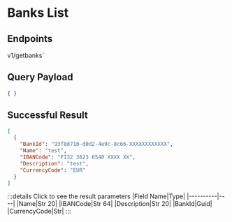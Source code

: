 # Banks List

## Endpoints

<!--@include: @/dist/md/api_url.md-->v1/getbanks`

## Query Payload
```json
{ }
```

## Successful Result
```json
[
  {
    "BankId": "93f8d710-d0d2-4e9c-8c66-XXXXXXXXXXXX",
    "Name": "test",
    "IBANCode": "FI32 3623 6540 XXXX XX",
    "Description": "test",
    "CurrencyCode": "EUR"
  }
]
```
:::details Click to see the result parameters
|Field Name|Type|
|----------|----|
|Name|Str 20|
|IBANCode|Str 64|
|Description|Str 20|
|BankId|Guid|
|CurrencyCode|Str|
:::